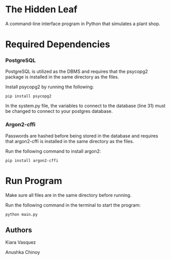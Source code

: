 # The Hidden Leaf
 A command-line interface program in Python that simulates a plant shop. 

 # Required Dependencies
 ### PostgreSQL
 
 PostgreSQL is utilized as the DBMS and requires that the psycopg2 package is installed in the same directory as the files. 

 Install psycopg2 by running the following: 

    pip install psycopg2

 In the system.py file, the variables to connect to the database (line 31) must be changed to connect to your postgres database. 

 ### Argon2-cffi

 Passwords are hashed before being stored in the database and requires that argon2-cffi is installed in the same directory as the files. 

 Run the following command to install argon2:

    pip install argon2-cffi

 # Run Program 
 Make sure all files are in the same directory before running.
 
 Run the following command in the terminal to start the program: 
 
    python main.py

## Authors
 Kiara Vasquez 
 
 Anushka Chinoy
